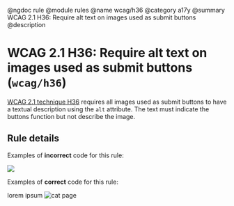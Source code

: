 @ngdoc rule
@module rules
@name wcag/h36
@category a17y
@summary WCAG 2.1 H36: Require alt text on images used as submit buttons
@description

# WCAG 2.1 H36: Require alt text on images used as submit buttons (`wcag/h36`)

[WCAG 2.1 technique H36][1] requires all images used as submit buttons to have a
textual description using the `alt` attribute. The text must indicate the
buttons function but not describe the image.

[1]: https://www.w3.org/WAI/WCAG21/Techniques/html/H36

## Rule details

Examples of **incorrect** code for this rule:

<validate name="incorrect" rules="wcag/h36">
	<a><img src="cat.gif"></a>
</validate>

Examples of **correct** code for this rule:

<validate name="correct" rules="wcag/h36">
	<a>lorem ipsum</a>
	<a><img src="cat.gif" alt="cat page"></a>
</validate>
